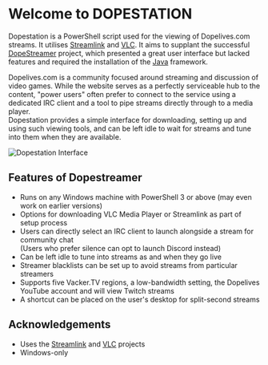 # Welcome to DOPESTATION
Dopestation is a PowerShell script used for the viewing of Dopelives.com streams. It utilises [Streamlink](https://github.com/streamlink/streamlink) and [VLC](https://www.videolan.org).
It aims to supplant the successful [DopeStreamer](https://github.com/tvkanters/Dopestreamer) project, which presented a great user interface but lacked features and required the installation of the [Java](https://www.java.com) framework.

Dopelives.com is a community focused around streaming and discussion of video games. While the website serves as a perfectly serviceable hub to the content, "power users" often prefer to connect to the service using a dedicated IRC client and a tool to pipe streams directly through to a media player.  
Dopestation provides a simple interface for downloading, setting up and using such viewing tools, and can be left idle to wait for streams and tune into them when they are available.

![Dopestation Interface](https://i.imgur.com/xRG5kar.png)

## Features of Dopestreamer
- Runs on any Windows machine with PowerShell 3 or above (may even work on earlier versions)
- Options for downloading VLC Media Player or Streamlink as part of setup process
- Users can directly select an IRC client to launch alongside a stream for community chat  
(Users who prefer silence can opt to launch Discord instead)
- Can be left idle to tune into streams as and when they go live
- Streamer blacklists can be set up to avoid streams from particular streamers
- Supports five Vacker.TV regions, a low-bandwidth setting, the Dopelives YouTube account and will view Twitch streams
- A shortcut can be placed on the user's desktop for split-second streams

## Acknowledgements
- Uses the [Streamlink](https://github.com/streamlink/streamlink) and [VLC](https://www.videolan.org) projects
- Windows-only
